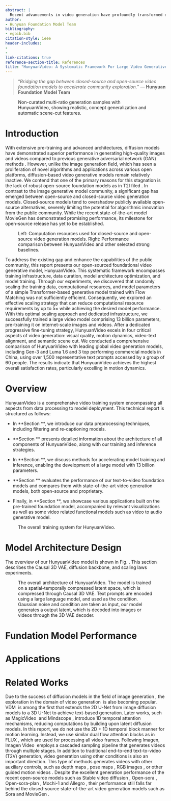 ```yaml
---
abstract: |
  Recent advancements in video generation have profoundly transformed daily life for individuals and industries alike. However, the leading video generation models remain closed-source, creating a substantial performance disparity in video generation capabilities between the industry and the public community. In this report, we present HunyuanVideo, a novel open-source video foundation model that exhibits performance in video generation that is comparable to, if not superior to, leading closed-source models. HunyuanVideo features a comprehensive framework that integrates several key contributions, including data curation, advanced architecture design, progressive model scaling and training, and an efficient infrastructure designed to facilitate large-scale model training and inference. With those, we successfully trained a video generative model with over 13 billion parameters, making it the largest among all open-source models. We conducted extensive experiments and implemented a series of targeted designs to ensure high visual quality, motion dynamics, text-video alignment, and advanced filming techniques. According to professional human evaluation results, HunyuanVideo outperforms previous state-of-the-art models, including Runway Gen-3, Luma 1.6, and 3 top performing Chinese video generative models. By releasing the code of the foundation model and its applications, we aim to bridge the gap between closed-source and open-source communities. This initiative will empower everyone in the community to experiment with their ideas, fostering a more dynamic and vibrant video generation ecosystem. The code is publicly available at <https://github.com/Tencent/HunyuanVideo>.
author:
- Hunyuan Foundation Model Team
bibliography:
- egbib.bib
citation-style: ieee
header-includes:
- 
- 
link-citations: true
reference-section-title: References
title: "HunyuanVideo: A Systematic Framework For Large Video Generative Models"
---
```






> “*Bridging the gap between closed-source and open-source video foundation models to accelerate community exploration.*” — **Hunyuan Foundation Model Team**

<figure>

<figcaption>Non-curated multi-ratio generation samples with HunyuanVideo, showing realistic, concept generalization and automatic scene-cut features.</figcaption>
</figure>

# Introduction

With extensive pre-training and advanced architectures, diffusion models  have demonstrated superior performance in generating high-quality images and videos compared to previous generative adversarial network (GAN) methods . However, unlike the image generation field, which has seen a proliferation of novel algorithms and applications across various open platforms, diffusion-based video generative models remain relatively inactive. We contend that one of the primary reasons for this stagnation is the lack of robust open-source foundation models as in T2I filed . In contrast to the image generative model community, a significant gap has emerged between open-source and closed-source video generation models. Closed-source models tend to overshadow publicly available open-source alternatives, severely limiting the potential for algorithmic innovation from the public community. While the recent state-of-the-art model MovieGen has demonstrated promising performance, its milestone for open-source release has yet to be established.

<figure id="fig:side_by_side">
<figure>
<span class="image placeholder" data-original-image-src="figures/compute_resource_v1.pdf" data-original-image-title="" width="\textwidth"></span>
</figure>
<figure>
<span class="image placeholder" data-original-image-src="figures/ranking.png" data-original-image-title="" width="\textwidth"></span>
</figure>
<figcaption>Left: Computation resources used for closed-source and open-source video generation models. Right: Performance comparison between HunyuanVideo and other selected strong baselines.</figcaption>
</figure>

To address the existing gap and enhance the capabilities of the public community, this report presents our open-sourced foundational video generative model, HunyuanVideo. This systematic framework encompasses training infrastructure, data curation, model architecture optimization, and model training. Through our experiments, we discovered that randomly scaling the training data, computational resources, and model parameters of a simple Transformer-based generative model trained with Flow Matching was not sufficiently efficient. Consequently, we explored an effective scaling strategy that can reduce computational resource requirements by up to 5× while achieving the desired model performance. With this optimal scaling approach and dedicated infrastructure, we successfully trained a large video model comprising 13 billion parameters, pre-training it on internet-scale images and videos. After a dedicated progressive fine-tuning strategy, HunyuanVideo excels in four critical aspects of video generation: visual quality, motion dynamics, video-text alignment, and semantic scene cut. We conducted a comprehensive comparison of HunyuanVideo with leading global video generation models, including Gen-3 and Luma 1.6 and 3 top performing commercial models in China, using over 1,500 representative text prompts accessed by a group of 60 people. The results indicate that HunyuanVideo achieves the highest overall satisfaction rates, particularly excelling in motion dynamics.

# Overview

HunyuanVideo is a comprehensive video training system encompassing all aspects from data processing to model deployment. This technical report is structured as follows:

- In **Section **, we introduce our data preprocessing techniques, including filtering and re-captioning models.

- **Section ** presents detailed information about the architecture of all components of HunyuanVideo, along with our training and inference strategies.

- In **Section **, we discuss methods for accelerating model training and inference, enabling the development of a large model with 13 billion parameters.

- **Section ** evaluates the performance of our text-to-video foundation models and compares them with state-of-the-art video generation models, both open-source and proprietary.

- Finally, in **Section **, we showcase various applications built on the pre-trained foundation model, accompanied by relevant visualizations as well as some video related functional models such as video to audio generative model.

<figure id="fig:pipeline_overview">
<span class="image placeholder" data-original-image-src="figures/overall.png" data-original-image-title="" width="\linewidth"></span>
<figcaption>The overall training system for HunyuanVideo.</figcaption>
</figure>

# Model Architecture Design

The overview of our HunyuanVideo model is shown in Fig. . This section describes the Causal 3D VAE, diffusion backbone, and scaling laws experiments.

<figure id="fig:hunyuanvideo_overview">
<span class="image placeholder" data-original-image-src="figures/hunyuanvideo_overview.png" data-original-image-title="" width="0.95\linewidth"></span>
<figcaption>The overall architecture of HunyuanVideo. The model is trained on a spatial-temporally compressed latent space, which is compressed through Causal 3D VAE. Text prompts are encoded using a large language model, and used as the condition. Gaussian noise and condition are taken as input, our model generates a output latent, which is decoded into images or videos through the 3D VAE decoder.</figcaption>
</figure>

# Fundation Model Performance

# Applications

# Related Works

Due to the success of diffusion models in the field of image generation , the exploration in the domain of video generation  is also becoming popular. VDM  is among the first that extends the 2D U-Net from image diffusion models to a 3D U-Net to achieve text-based generation. Later works, such as MagicVideo  and Mindscope , introduce 1D temporal attention mechanisms, reducing computations by building upon latent diffusion models. In this report, we do not use the 2D + 1D temporal block manner for motion learning. Instead, we use similar dual flow attention blocks as in FLUX , which are used for processing all video frames. Following Imagen, Imagen Video  employs a cascaded sampling pipeline that generates videos through multiple stages. In addition to traditional end-to-end text-to-video (T2V) generation, video generation using other conditions is also an important direction. This type of methods generates videos with other auxiliary controls, such as depth maps , pose maps , RGB images , or other guided motion videos . Despite the excellent generation performance of the recent open-source models such as Stable video diffusion , Open-sora , Open-sora-plan , Mochi-1 and Allegro , their performance still falls far behind the closed-source state-of-the-art video generation models such as Sora and MovieGen .

